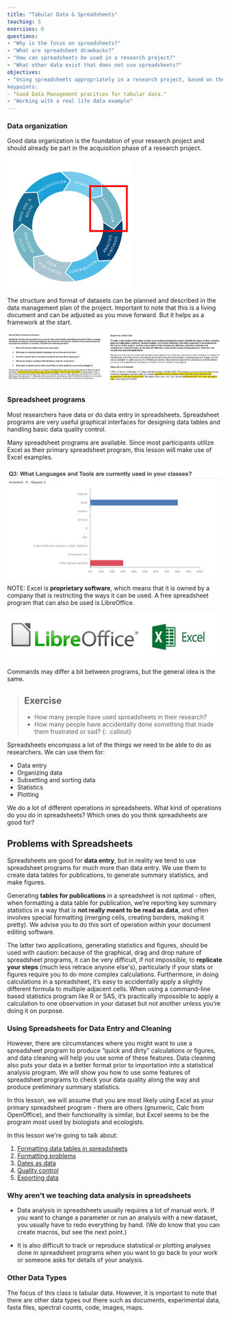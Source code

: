 ```yaml
---
title: "Tabular Data & Spreadsheets"
teaching: 5
exercises: 0
questions:
- "Why is the focus on spreadsheets?"
- "What are spreadsheet drawbacks?"
- "How can spreadsheets be used in a research project?"
- "What other data exist that does not use spreadsheets?"
objectives:
- "Using spreadsheets appropriately in a research project, based on their pro and cons
keypoints:
- "Good Data Management pracitces for tabular data."
- "Working with a real life data example"
---
```


### Data organization

Good data organization is the foundation of your research project and should already be part in the acquisition phase of a research project. 

<img src="../fig/data-life-cycle-acquisition.png" alt="data-life-cycle-acquisition" style="zoom:30%;" />

The structure and format of datasets can be planned and described in the data management plan of the project. Important to note that this is a living document and can be adjusted as you move forward. But it helps as a framework at the start. 

![dmp-data-organization](../fig/dmp-data-organization.png)

### Spreadsheet programs

Most researchers have data or do data entry in spreadsheets. Spreadsheet programs are very useful graphical interfaces for designing data tables and handling basic data quality control. 

Many spreadsheet programs are available. Since most participants utilize Excel as their primary spreadsheet program, this lesson will make use of Excel examples.

![survey-result](../fig/survey-results-tools.png)

NOTE: Excel is **proprietary software**, which means that it is owned by a company that is restricting the ways it can be used. A free spreadsheet program that can also be used is LibreOffice.

![libreoffice-excel](../fig/libreoffice-excel.png)

Commands may differ a bit between programs, but the general idea is the same.

> ## Exercise
> - How many people have used spreadsheets in their research?
> - How many people have accidentally done something that made them
> frustrated or sad?
{: .callout}

Spreadsheets encompass a lot of the things we need to be able to do as researchers. We can use them for:

- Data entry
- Organizing data
- Subsetting and sorting data
- Statistics
- Plotting

We do a lot of different operations in spreadsheets. What kind of operations do you do in spreadsheets? Which ones do you think spreadsheets are good for?


## Problems with Spreadsheets

Spreadsheets are good for **data entry**, but in reality we tend to use spreadsheet programs for much more than data entry. We use them to create data tables for publications, to generate summary statistics, and make figures.

Generating **tables for publications** in a spreadsheet is not optimal - often, when formatting a data table for publication, we’re
reporting key summary statistics in a way that is **not really meant to be read as data**, and often involves special formatting
(merging cells, creating borders, making it pretty). We advise you to do this sort of operation within your document editing software.

The latter two applications, generating statistics and figures, should be used with caution: because of the graphical, drag and drop nature of spreadsheet programs, it can be very difficult, if not impossible, to **replicate your steps** (much less retrace anyone else's), particularly if your stats or figures require you to do more complex calculations. Furthermore, in doing calculations in a spreadsheet, it’s easy to accidentally apply a slightly different formula to multiple adjacent cells. When using a  command-line based statistics program like R or SAS, it’s practically impossible to apply a calculation to one observation in your  dataset but not another unless you’re doing it on purpose. 

### Using Spreadsheets for Data Entry and Cleaning

However, there are circumstances where you might want to use a spreadsheet program to produce “quick and dirty” calculations or figures, and data cleaning will help you use some of these features. Data cleaning also puts your data in a better format prior to importation into a statistical analysis program. We will show you how to use some features of spreadsheet programs to check your data quality along the way and produce preliminary summary statistics.

In this lesson, we will assume that you are most likely using Excel as your primary spreadsheet program - there are others (gnumeric, Calc from OpenOffice), and their functionality is similar, but Excel seems to be the program most used by biologists and ecologists.

In this lesson we're going to talk about:

1. [Formatting data tables in spreadsheets](../01-format-data/)
2. [Formatting problems](../02-common-mistakes/)
3. [Dates as data](../03-dates-as-data/)
4. [Quality control](../04-quality-control/)
5. [Exporting data](../05-exporting-data/)

### Why aren't we teaching data analysis in spreadsheets

- Data analysis in spreadsheets usually requires a lot of manual work. If you want to change a parameter or run an analysis with a new dataset, you usually have to redo everything by hand. (We do know that you can create macros, but see the next point.)

- It is also difficult to track or reproduce statistical or plotting analyses done in spreadsheet programs when you want to go back to your work or someone asks for details of your analysis.





### Other Data Types

The focus of this class is tabular data. However, it is important to note that there are other data types out there such as documents, experimental data, fasta files, spectral counts, code, images, maps. 







